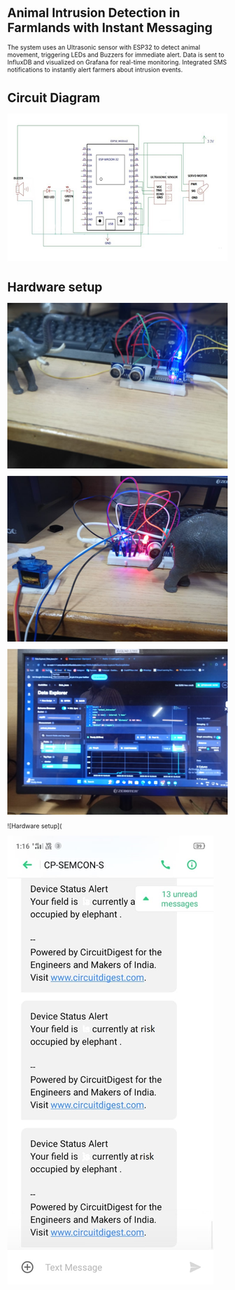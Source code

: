 # Animal Intrusion Detection in Farmlands with Instant Messaging
The system uses an Ultrasonic sensor with ESP32 to detect animal movement, triggering LEDs and Buzzers for immediate alert. Data is sent to InfluxDB and visualized on Grafana for real-time monitoring. Integrated SMS notifications to instantly alert farmers about intrusion events.
 

# Circuit Diagram

![Circuit Diagram](https://github.com/Karthikeyanmac/Animal-Intrusion-Detection/blob/main/Circuit%20Diagram.png)

# Hardware setup

![Hardware setup](https://github.com/Karthikeyanmac/Animal-Intrusion-Detection/blob/main/Hardware%20setup.jpeg)

![Hardware setup](https://github.com/Karthikeyanmac/Animal-Intrusion-Detection/blob/main/HD2.jpeg)

![Hardware setup](https://github.com/Karthikeyanmac/Animal-Intrusion-Detection/blob/main/Influx%20DB.jpeg)

![Hardware setup](

![Hardware setup](https://github.com/Karthikeyanmac/Animal-Intrusion-Detection/blob/main/sms.jpeg)



